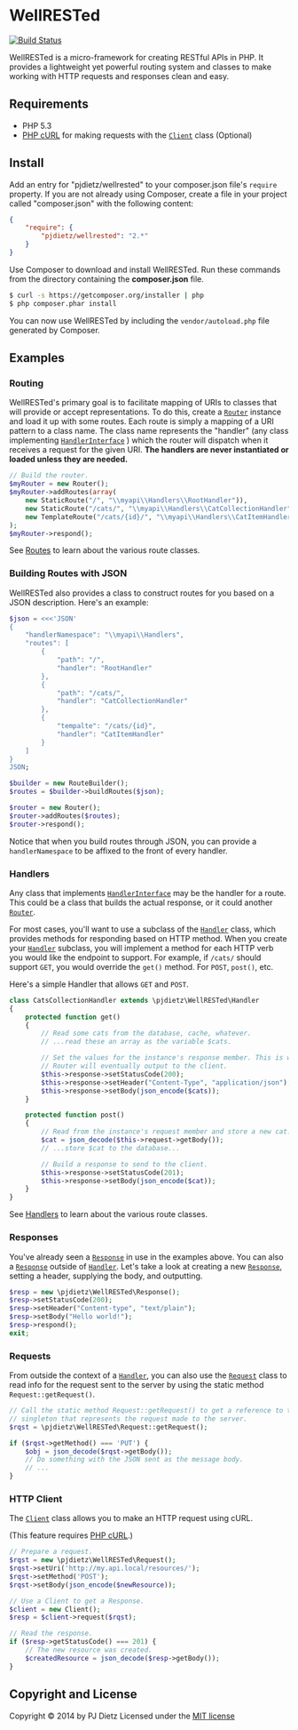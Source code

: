 WellRESTed
==========

[![Build Status](https://travis-ci.org/pjdietz/wellrested.svg?branch=two)](https://travis-ci.org/pjdietz/wellrested)

WellRESTed is a micro-framework for creating RESTful APIs in PHP. It provides a lightweight yet powerful routing system and classes to make working with HTTP requests and responses clean and easy.

Requirements
------------

- PHP 5.3
- [PHP cURL](http://php.net/manual/en/book.curl.php) for making requests with the [`Client`](src/pjdietz/WellRESTed/Client.php) class (Optional)


Install
-------

Add an entry for "pjdietz/wellrested" to your composer.json file's `require` property. If you are not already using Composer, create a file in your project called "composer.json" with the following content:

```json
{
    "require": {
        "pjdietz/wellrested": "2.*"
    }
}
```

Use Composer to download and install WellRESTed. Run these commands from the directory containing the **composer.json** file.

```bash
$ curl -s https://getcomposer.org/installer | php
$ php composer.phar install
```

You can now use WellRESTed by including the `vendor/autoload.php` file generated by Composer.


Examples
--------

### Routing

WellRESTed's primary goal is to facilitate mapping of URIs to classes that will provide or accept representations. To do this, create a [`Router`](src/pjdietz/WellRESTed/Router.php) instance and load it up with some routes. Each route is simply a mapping of a URI pattern to a class name. The class name represents the "handler" (any class implementing [`HandlerInterface`](src/pjdietz/WellRESTed/Interfaces/HandlerInterface.php) ) which the router will dispatch when it receives a request for the given URI. **The handlers are never instantiated or loaded unless they are needed.**

```php
// Build the router.
$myRouter = new Router();
$myRouter->addRoutes(array(
    new StaticRoute("/", "\\myapi\\Handlers\\RootHandler")),
    new StaticRoute("/cats/", "\\myapi\\Handlers\\CatCollectionHandler")),
    new TemplateRoute("/cats/{id}/", "\\myapi\\Handlers\\CatItemHandler"))
);
$myRouter->respond();
```

See [Routes](documentation/routes.md) to learn about the various route classes.


### Building Routes with JSON

WellRESTed also provides a class to construct routes for you based on a JSON description. Here's an example:

```php
$json = <<<'JSON'
{
    "handlerNamespace": "\\myapi\\Handlers",
    "routes": [
        {
            "path": "/",
            "handler": "RootHandler"
        },
        {
            "path": "/cats/",
            "handler": "CatCollectionHandler"
        },
        {
            "tempalte": "/cats/{id}",
            "handler": "CatItemHandler"
        }
    ]
}
JSON;

$builder = new RouteBuilder();
$routes = $builder->buildRoutes($json);

$router = new Router();
$router->addRoutes($routes);
$router->respond();
```

Notice that when you build routes through JSON, you can provide a `handlerNamespace` to be affixed to the front of every handler.

### Handlers

Any class that implements [`HandlerInterface`](src/pjdietz/WellRESTed/Interfaces/HandlerInterface.php) may be the handler for a route. This could be a class that builds the actual response, or it could another [`Router`](src/pjdietz/WellRESTed/Router.php).

For most cases, you'll want to use a subclass of the [`Handler`](src/pjdietz/WellRESTed/Handler.php) class, which provides methods for responding based on HTTP method. When you create your [`Handler`](src/pjdietz/WellRESTed/Handler.php) subclass, you will implement a method for each HTTP verb you would like the endpoint to support. For example, if `/cats/` should support `GET`, you would override the `get()` method. For `POST`, `post()`, etc.

Here's a simple Handler that allows `GET` and `POST`.

```php
class CatsCollectionHandler extends \pjdietz\WellRESTed\Handler
{
    protected function get()
    {
        // Read some cats from the database, cache, whatever.
        // ...read these an array as the variable $cats.

        // Set the values for the instance's response member. This is what the
        // Router will eventually output to the client.
        $this->response->setStatusCode(200);
        $this->response->setHeader("Content-Type", "application/json");
        $this->response->setBody(json_encode($cats));
    }

    protected function post()
    {
        // Read from the instance's request member and store a new cat.
        $cat = json_decode($this->request->getBody());
        // ...store $cat to the database...

        // Build a response to send to the client.
        $this->response->setStatusCode(201);
        $this->response->setBody(json_encode($cat));
    }
}
```

See [Handlers](documentation/handlers.md) to learn about the various route classes.

### Responses

You've already seen a [`Response`](src/pjdietz/WellRESTed/Response.php) in use in the examples above. You can also a [`Response`](src/pjdietz/WellRESTed/Response.php) outside of [`Handler`](src/pjdietz/WellRESTed/Handler.php). Let's take a look at creating a new [`Response`](src/pjdietz/WellRESTed/Response.php), setting a header, supplying the body, and outputting.

```php
$resp = new \pjdietz\WellRESTed\Response();
$resp->setStatusCode(200);
$resp->setHeader("Content-type", "text/plain");
$resp->setBody("Hello world!");
$resp->respond();
exit;
```

### Requests

From outside the context of a [`Handler`](src/pjdietz/WellRESTed/Handler.php), you can also use the [`Request`](src/pjdietz/WellRESTed/Request.php) class to read info for the request sent to the server by using the static method `Request::getRequest()`.

```php
// Call the static method Request::getRequest() to get a reference to the Request
// singleton that represents the request made to the server.
$rqst = \pjdietz\WellRESTed\Request::getRequest();

if ($rqst->getMethod() === 'PUT') {
    $obj = json_decode($rqst->getBody());
    // Do something with the JSON sent as the message body.
    // ...
}
```

### HTTP Client

The [`Client`](src/pjdietz/WellRESTed/Client.php) class allows you to make an HTTP request using cURL.

(This feature requires [PHP cURL](http://php.net/manual/en/book.curl.php).)

```php
// Prepare a request.
$rqst = new \pjdietz\WellRESTed\Request();
$rqst->setUri('http://my.api.local/resources/');
$rqst->setMethod('POST');
$rqst->setBody(json_encode($newResource));

// Use a Client to get a Response.
$client = new Client();
$resp = $client->request($rqst);

// Read the response.
if ($resp->getStatusCode() === 201) {
    // The new resource was created.
    $createdResource = json_decode($resp->getBody());
}
```


Copyright and License
---------------------
Copyright © 2014 by PJ Dietz
Licensed under the [MIT license](http://opensource.org/licenses/MIT)
